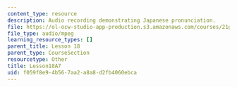 ```yaml
---
content_type: resource
description: Audio recording demonstrating Japanese pronunciation.
file: https://ol-ocw-studio-app-production.s3.amazonaws.com/courses/21g-504-japanese-iv-spring-2009/f059f8e94b567aa2a8a8d2fb4060ebca_Lesson18A7.mp3
file_type: audio/mpeg
learning_resource_types: []
parent_title: Lesson 18
parent_type: CourseSection
resourcetype: Other
title: Lesson18A7
uid: f059f8e9-4b56-7aa2-a8a8-d2fb4060ebca
---
```

